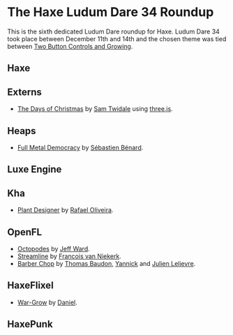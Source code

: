[_template]: ../templates/roundup.html
[date]: / "2015-12-15 10:26:00"
[modified]: / "2015-12-15 10:26:00"
[published]: / "2015-12-15 15:30:00"
[contributor]: https://twitter.com/Jeff__Ward "Jeff Ward"
[author]: https://twitter.com/skial "Skial Bainn"
[“”]: a ""

# The Haxe Ludum Dare 34 Roundup

This is the sixth dedicated Ludum Dare roundup for Haxe. Ludum Dare 34 took place
between December 11th and 14th and the chosen theme was tied between 
[Two Button Controls and Growing](http://ludumdare.com/compo/ludum-dare-34/).
	
## Haxe

## Externs

- [The Days of Christmas] by [Sam Twidale][tw3] using [three.js][l1].

## Heaps

- [Full Metal Democracy] by [Sébastien Bénard][tw0].

## Luxe Engine

## Kha

- [Plant Designer] by [Rafael Oliveira][tw4].

## OpenFL

- [Octopodes] by [Jeff Ward][tw2].
- [Streamline] by [Francois van Niekerk][tw5].
- [Barber Chop] by [Thomas Baudon][tw6], [Yannick][tw7] and [Julien Lelievre][tw8].

## HaxeFlixel

- [War-Grow] by [Daniel][tw1].

## HaxePunk

[tw8]: https://twitter.com/julienlelievre "@julienlelievre"
[tw7]: https://twitter.com/Ynck_33 "@Ynck_33"
[tw6]: https://twitter.com/thomas_baudon "@thomas_baudon"
[tw5]: http://twitter.com/francoisvn "@francoisvn"
[tw4]: https://twitter.com/sudoestegames "@sudoestegames"
[tw3]: http://samcodes.co.uk/ "Same Codes"
[tw2]: http://twitter.com/jeff__ward "@jeff__ward"
[tw1]: https://twitter.com/5mixer "@5mixer"
[tw0]: http://deepnight.net/ "Deepnight"
	
[l1]: https://github.com/haxiomic/three-js-haxe-externs "Haxe three.js type definitions on GitHub"
	
[Barber Chop]: http://ludumdare.com/compo/ludum-dare-34/?action=preview&uid=46262 "Barber Chop on Ludum Dare"
[Streamline]: http://ludumdare.com/compo/ludum-dare-34/?action=preview&uid=23363 "Streamline on Ludum Dare"
[Plant Designer]: http://ludumdare.com/compo/ludum-dare-34/?action=preview&uid=32509 "Plant Designer on Ludum Dare"
[The Days of Christmas]: http://ludumdare.com/compo/ludum-dare-34/?action=preview&uid=42276 "The Days of Christmas on Ludum Dare"
[Octopodes]: http://ludumdare.com/compo/ludum-dare-34/?action=preview&uid=14909 "Octopodes on Ludum Dare"
[Full Metal Democracy]: http://ludumdare.com/compo/ludum-dare-34/?action=preview&uid=2982 "Full Metal Democracy on Ludum Dare"
[War-Grow]: http://ludumdare.com/compo/ludum-dare-34/?action=preview&uid=16241 "War-Grow on Ludum Dare"